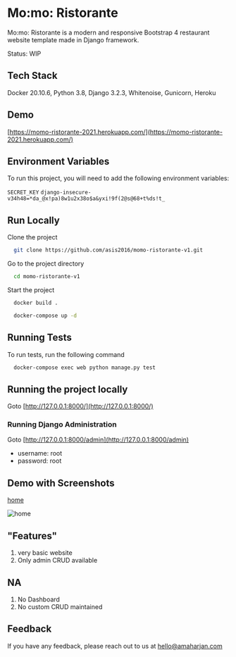 # Mo:mo: Ristorante

Mo:mo: Ristorante is a modern and responsive Bootstrap 4 restaurant website template made in Django framework.

Status: WIP

## Tech Stack
Docker 20.10.6, Python 3.8, Django 3.2.3, Whitenoise, Gunicorn, Heroku

## Demo
[https://momo-ristorante-2021.herokuapp.com/](https://momo-ristorante-2021.herokuapp.com/)

## Environment Variables

To run this project, you will need to add the following environment variables:

`SECRET_KEY` `django-insecure-v34h48=*da_@x!pa)8w1u2x38o$a&yxi!9f(2@s@68+t%ds!t_`


## Run Locally

Clone the project

```bash
  git clone https://github.com/asis2016/momo-ristorante-v1.git
```

Go to the project directory

```bash
  cd momo-ristorante-v1
```

Start the project

```bash
  docker build .
```

```bash
  docker-compose up -d
```

## Running Tests

To run tests, run the following command

```bash
  docker-compose exec web python manage.py test
```

## Running the project locally

Goto [http://127.0.0.1:8000/](http://127.0.0.1:8000/)

### Running Django Administration

Goto [http://127.0.0.1:8000/admin](http://127.0.0.1:8000/admin)
- username: root
- password: root

## Demo with Screenshots

[home](https://momo-ristorante-2021.herokuapp.com/)

![home](/screenshots/screenshot-v2.png)


## "Features"

1. very basic website
2. Only admin CRUD available

## NA

1. No Dashboard
2. No custom CRUD maintained

## Feedback

If you have any feedback, please reach out to us at hello@amaharjan.com